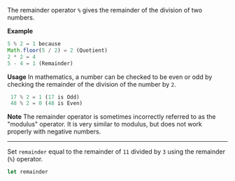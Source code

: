 The remainder operator `%` gives the remainder of the division of two numbers.

**Example**
```js
5 % 2 = 1 because
Math.floor(5 / 2) = 2 (Quotient)
2 * 2 = 4
5 - 4 = 1 (Remainder)
```
**Usage**
In mathematics, a number can be checked to be even or odd by checking the remainder of the division of the number by `2`.
```js
 17 % 2 = 1 (17 is Odd)
 48 % 2 = 0 (48 is Even)
```
**Note**
The remainder operator is sometimes incorrectly referred to as the "modulus" operator. It is very similar to modulus, but does not work properly with negative numbers.

------

Set `remainder` equal to the remainder of `11` divided by `3` using the remainder (`%`) operator.

```js
let remainder
```

